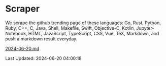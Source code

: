 # Scraper

We scrape the github trending page of these languages: Go, Rust, Python, Ruby, C++, C, Java, Shell, Makefile, Swift, Objective-C, Kotlin, Jupyter-Notebook, HTML, JavaScript, TypeScript, CSS, Vue, TeX, Markdown, and push a markdown result everyday.

[2024-06-20.md](https://github.com/yangwenmai/github-trending-backup/blob/master/2024-06-20.md)

Last Updated: 2024-06-20 04:00:18